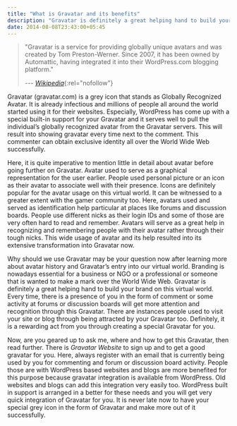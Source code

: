 ```yaml
---
title: "What is Gravatar and its benefits"
description: "Gravatar is definitely a great helping hand to build your brand on this virtual world."
date: 2014-08-08T23:43:00+05:45
---
```


> "Gravatar is a service for providing globally unique avatars and was created by Tom Preston-Werner. Since 2007, it has been owned by Automattic, having integrated it into their WordPress.com blogging platform."
>
> --- [_Wikipedia_](https://en.wikipedia.org/wiki/Gravatar){:rel="nofollow"}

Gravatar (gravatar.com) is a grey icon that stands as Globally Recognized Avatar. It is already infectious and millions of people all around the world started using it for their websites. Especially, WordPress has come up with a special built-in support for your Gravatar and it serves well to pull the individual’s globally recognized avatar from the Gravatar servers. This will result into showing gravatar every time next to the comment. This commenter can obtain exclusive identity all over the World Wide Web successfully.

Here, it is quite imperative to mention little in detail about avatar before going further on Gravatar. Avatar used to serve as a graphical representation for the user earlier. People used personal picture or an icon as their avatar to associate well with their presence. Icons are definitely popular for the avatar usage on this virtual world. It can be witnessed to a greater extent with the gamer community too. Here, avatars used and served as identification help particular at places like forums and discussion boards. People use different nicks as their login IDs and some of those are very often hard to read and remember. Avatars will serve as a great help in recognizing and remembering people with their avatar rather through their tough nicks. This wide usage of avatar and its help resulted into its extensive transformation into Gravatar now.

Why should we use Gravatar may be your question now after learning more about avatar history and Gravatar’s entry into our virtual world. Branding is nowadays essential for a business or NGO or a professional or someone that is wanted to make a mark over the World Wide Web. Gravatar is definitely a great helping hand to build your brand on this virtual world. Every time, there is a presence of you in the form of comment or some activity at forums or discussion boards will get more attention and recognition through this Gravatar. There are instances people used to visit your site or blog through being attracted by your Gravatar too. Definitely, it is a rewarding act from you through creating a special Gravatar for you.

Now, are you geared up to ask me, where and how to get this Gravatar, then read further. There is _Gravatar Website_ to sign up and to get a good gravatar for you. Here, always register with an email that is currently being used by you for commenting and forum or discussion board activity. People those are with WordPress based websites and blogs are more benefited for this purpose because gravatar integration is available from WordPress. Old websites and blogs can add this integration very easily too. WordPress built in support is arranged in a better for these needs and you will get very quick integration of Gravatar for you. It is never late now to have your special grey icon in the form of Gravatar and make more out of it successfully.
